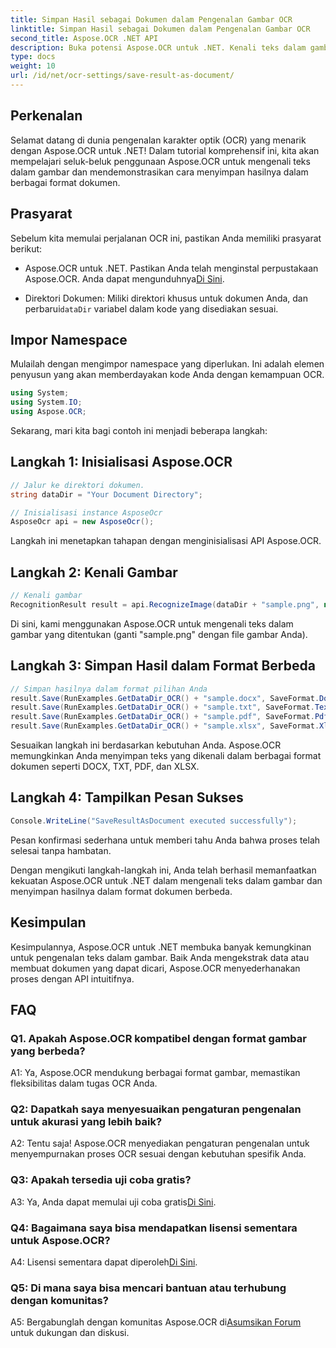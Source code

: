 ```yaml
---
title: Simpan Hasil sebagai Dokumen dalam Pengenalan Gambar OCR
linktitle: Simpan Hasil sebagai Dokumen dalam Pengenalan Gambar OCR
second_title: Aspose.OCR .NET API
description: Buka potensi Aspose.OCR untuk .NET. Kenali teks dalam gambar dengan mudah dan simpan hasilnya dalam berbagai format dokumen.
type: docs
weight: 10
url: /id/net/ocr-settings/save-result-as-document/
---
```

## Perkenalan

Selamat datang di dunia pengenalan karakter optik (OCR) yang menarik dengan Aspose.OCR untuk .NET! Dalam tutorial komprehensif ini, kita akan mempelajari seluk-beluk penggunaan Aspose.OCR untuk mengenali teks dalam gambar dan mendemonstrasikan cara menyimpan hasilnya dalam berbagai format dokumen.

## Prasyarat

Sebelum kita memulai perjalanan OCR ini, pastikan Anda memiliki prasyarat berikut:

-  Aspose.OCR untuk .NET. Pastikan Anda telah menginstal perpustakaan Aspose.OCR. Anda dapat mengunduhnya[Di Sini](https://releases.aspose.com/ocr/net/).

-  Direktori Dokumen: Miliki direktori khusus untuk dokumen Anda, dan perbarui`dataDir` variabel dalam kode yang disediakan sesuai.

## Impor Namespace

Mulailah dengan mengimpor namespace yang diperlukan. Ini adalah elemen penyusun yang akan memberdayakan kode Anda dengan kemampuan OCR.

```csharp
using System;
using System.IO;
using Aspose.OCR;
```

Sekarang, mari kita bagi contoh ini menjadi beberapa langkah:

## Langkah 1: Inisialisasi Aspose.OCR

```csharp
// Jalur ke direktori dokumen.
string dataDir = "Your Document Directory";

// Inisialisasi instance AsposeOcr
AsposeOcr api = new AsposeOcr();
```

Langkah ini menetapkan tahapan dengan menginisialisasi API Aspose.OCR.

## Langkah 2: Kenali Gambar

```csharp
// Kenali gambar
RecognitionResult result = api.RecognizeImage(dataDir + "sample.png", new RecognitionSettings { });
```

Di sini, kami menggunakan Aspose.OCR untuk mengenali teks dalam gambar yang ditentukan (ganti "sample.png" dengan file gambar Anda).

## Langkah 3: Simpan Hasil dalam Format Berbeda

```csharp
// Simpan hasilnya dalam format pilihan Anda
result.Save(RunExamples.GetDataDir_OCR() + "sample.docx", SaveFormat.Docx);
result.Save(RunExamples.GetDataDir_OCR() + "sample.txt", SaveFormat.Text);
result.Save(RunExamples.GetDataDir_OCR() + "sample.pdf", SaveFormat.Pdf);
result.Save(RunExamples.GetDataDir_OCR() + "sample.xlsx", SaveFormat.Xlsx);
```

Sesuaikan langkah ini berdasarkan kebutuhan Anda. Aspose.OCR memungkinkan Anda menyimpan teks yang dikenali dalam berbagai format dokumen seperti DOCX, TXT, PDF, dan XLSX.

## Langkah 4: Tampilkan Pesan Sukses

```csharp
Console.WriteLine("SaveResultAsDocument executed successfully");
```

Pesan konfirmasi sederhana untuk memberi tahu Anda bahwa proses telah selesai tanpa hambatan.

Dengan mengikuti langkah-langkah ini, Anda telah berhasil memanfaatkan kekuatan Aspose.OCR untuk .NET dalam mengenali teks dalam gambar dan menyimpan hasilnya dalam format dokumen berbeda.

## Kesimpulan

Kesimpulannya, Aspose.OCR untuk .NET membuka banyak kemungkinan untuk pengenalan teks dalam gambar. Baik Anda mengekstrak data atau membuat dokumen yang dapat dicari, Aspose.OCR menyederhanakan proses dengan API intuitifnya.

## FAQ

### Q1. Apakah Aspose.OCR kompatibel dengan format gambar yang berbeda?

A1: Ya, Aspose.OCR mendukung berbagai format gambar, memastikan fleksibilitas dalam tugas OCR Anda.

### Q2: Dapatkah saya menyesuaikan pengaturan pengenalan untuk akurasi yang lebih baik?

A2: Tentu saja! Aspose.OCR menyediakan pengaturan pengenalan untuk menyempurnakan proses OCR sesuai dengan kebutuhan spesifik Anda.

### Q3: Apakah tersedia uji coba gratis?

 A3: Ya, Anda dapat memulai uji coba gratis[Di Sini](https://releases.aspose.com/).

### Q4: Bagaimana saya bisa mendapatkan lisensi sementara untuk Aspose.OCR?

 A4: Lisensi sementara dapat diperoleh[Di Sini](https://purchase.aspose.com/temporary-license/).

### Q5: Di mana saya bisa mencari bantuan atau terhubung dengan komunitas?

 A5: Bergabunglah dengan komunitas Aspose.OCR di[Asumsikan Forum](https://forum.aspose.com/c/ocr/16) untuk dukungan dan diskusi.